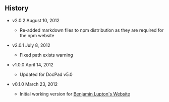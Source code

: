 ## History

- v2.0.2 August 10, 2012
	- Re-added markdown files to npm distribution as they are required for the npm website

- v2.0.1 July 8, 2012
	- Fixed path exists warning

- v1.0.0 April 14, 2012
	- Updated for DocPad v5.0

- v0.1.0 March 23, 2012
	- Initial working version for [Benjamin Lupton's Website](https://github.com/balupton/balupton.docpad)
